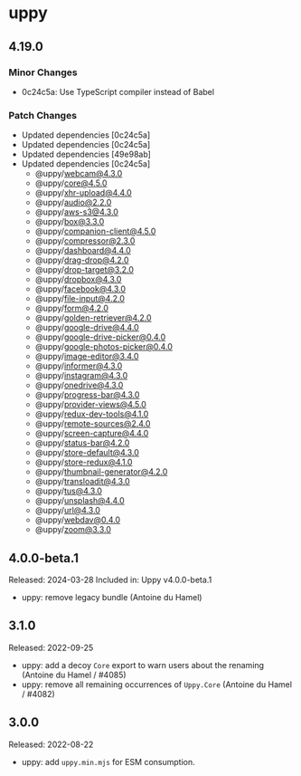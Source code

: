 # uppy

## 4.19.0

### Minor Changes

- 0c24c5a: Use TypeScript compiler instead of Babel

### Patch Changes

- Updated dependencies [0c24c5a]
- Updated dependencies [0c24c5a]
- Updated dependencies [49e98ab]
- Updated dependencies [0c24c5a]
  - @uppy/webcam@4.3.0
  - @uppy/core@4.5.0
  - @uppy/xhr-upload@4.4.0
  - @uppy/audio@2.2.0
  - @uppy/aws-s3@4.3.0
  - @uppy/box@3.3.0
  - @uppy/companion-client@4.5.0
  - @uppy/compressor@2.3.0
  - @uppy/dashboard@4.4.0
  - @uppy/drag-drop@4.2.0
  - @uppy/drop-target@3.2.0
  - @uppy/dropbox@4.3.0
  - @uppy/facebook@4.3.0
  - @uppy/file-input@4.2.0
  - @uppy/form@4.2.0
  - @uppy/golden-retriever@4.2.0
  - @uppy/google-drive@4.4.0
  - @uppy/google-drive-picker@0.4.0
  - @uppy/google-photos-picker@0.4.0
  - @uppy/image-editor@3.4.0
  - @uppy/informer@4.3.0
  - @uppy/instagram@4.3.0
  - @uppy/onedrive@4.3.0
  - @uppy/progress-bar@4.3.0
  - @uppy/provider-views@4.5.0
  - @uppy/redux-dev-tools@4.1.0
  - @uppy/remote-sources@2.4.0
  - @uppy/screen-capture@4.4.0
  - @uppy/status-bar@4.2.0
  - @uppy/store-default@4.3.0
  - @uppy/store-redux@4.1.0
  - @uppy/thumbnail-generator@4.2.0
  - @uppy/transloadit@4.3.0
  - @uppy/tus@4.3.0
  - @uppy/unsplash@4.4.0
  - @uppy/url@4.3.0
  - @uppy/webdav@0.4.0
  - @uppy/zoom@3.3.0

## 4.0.0-beta.1

Released: 2024-03-28
Included in: Uppy v4.0.0-beta.1

- uppy: remove legacy bundle (Antoine du Hamel)

## 3.1.0

Released: 2022-09-25

- uppy: add a decoy `Core` export to warn users about the renaming (Antoine du
  Hamel / #4085)
- uppy: remove all remaining occurrences of `Uppy.Core` (Antoine du Hamel /
  #4082)

## 3.0.0

Released: 2022-08-22

- uppy: add `uppy.min.mjs` for ESM consumption.
